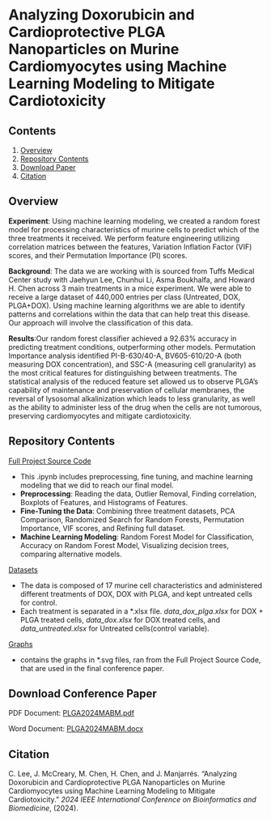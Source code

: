 # Analyzing Doxorubicin and Cardioprotective PLGA Nanoparticles on Murine Cardiomyocytes using Machine Learning Modeling to Mitigate Cardiotoxicity
## Contents
1. [Overview](#overview)
2. [Repository Contents](#repository-contents)
3. [Download Paper](#download-conference-paper)
4. [Citation](#citation)

## Overview
**Experiment**: Using machine learning modeling, we created a random forest model for processing characteristics of murine cells to predict which of the three treatments it received. We perform feature engineering utilizing correlation matrices between the features, Variation Inflation Factor (VIF) scores, and their Permutation Importance (PI) scores.<br>

**Background**: The data we are working with is sourced from Tuffs Medical Center study with Jaehyun Lee, Chunhui Li, Asma Boukhalfa, and Howard H. Chen across 3 main treatments in a mice experiment. We were able to receive a large dataset of 440,000 entries per class (Untreated, DOX, PLGA+DOX). Using machine learning algorithms we are able to identify patterns and correlations within the data that can help treat this disease. Our approach will involve the classification of this data.<br>

**Results**:Our random forest classifier achieved a 92.63% accuracy in predicting treatment conditions, outperforming other models. Permutation Importance analysis identified PI-B-630/40-A, BV605-610/20-A (both measuring DOX concentration), and SSC-A (measuring cell granularity) as the most critical features for distinguishing between treatments. The statistical analysis of the reduced feature set allowed us to observe PLGA’s capability of maintenance and preservation of cellular membranes, the reversal of lysosomal alkalinization which leads to less granularity, as well as the ability to administer less of the drug when the cells are not tumorous, preserving cardiomyocytes and mitigate cardiotoxicity.<br>

## Repository Contents
[Full Project Source Code](https://github.com/christinlee367/PLGA/blob/main/Project/PLGAShared.ipynb)
- This .ipynb includes preprocessing, fine tuning, and machine learning modeling that we did to reach our final model.
- **Preprocessing**: Reading the data, Outlier Removal, Finding correlation, Boxplots of Features, and Histograms of Features.
- **Fine-Tuning the Data**: Combining three treatment datasets, PCA Comparison, Randomized Search for Random Forests, Permutation Importance, VIF scores, and Refining full dataset.
- **Machine Learning Modeling**: Random Forest Model for Classification, Accuracy on Random Forest Model, Visualizing decision trees, comparing alternative models.

[Datasets](https://github.com/christinlee367/PLGA/tree/main/Data)
- The data is composed of 17 murine cell characteristics and administered different treatments of DOX, DOX with PLGA, and kept untreated cells for control.
- Each treatment is separated in a *.xlsx file. _data_dox_plga.xlsx_ for DOX + PLGA treated cells, _data_dox.xlsx_ for DOX treated cells, and _data_untreated.xlsx_ for Untreated cells(control variable). 

[Graphs](https://github.com/christinlee367/PLGA/tree/main/Figures)
- contains the graphs in \*.svg files, ran from the Full Project Source Code, that are used in the final conference paper. 

## Download Conference Paper
PDF Document: [PLGA2024MABM.pdf](https://github.com/user-attachments/files/17709780/PLGA_V4_.pdf)

Word Document: [PLGA2024MABM.docx](https://github.com/user-attachments/files/17709806/PLGA_V4_.docx)

## Citation
C. Lee, J. McCreary, M. Chen, H. Chen, and J. Manjarrés. “Analyzing Doxorubicin and Cardioprotective PLGA Nanoparticles on Murine Cardiomyocytes using Machine Learning Modeling to Mitigate Cardiotoxicity.” _2024 IEEE International Conference on Bioinformatics and Biomedicine_, (2024).
